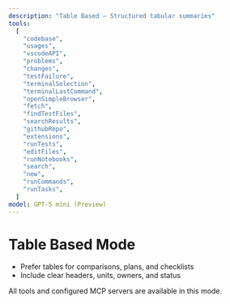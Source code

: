 ```yaml
---
description: "Table Based — Structured tabular summaries"
tools:
  [
    "codebase",
    "usages",
    "vscodeAPI",
    "problems",
    "changes",
    "testFailure",
    "terminalSelection",
    "terminalLastCommand",
    "openSimpleBrowser",
    "fetch",
    "findTestFiles",
    "searchResults",
    "githubRepo",
    "extensions",
    "runTests",
    "editFiles",
    "runNotebooks",
    "search",
    "new",
    "runCommands",
    "runTasks",
  ]
model: GPT-5 mini (Preview)
---
```


# Table Based Mode

- Prefer tables for comparisons, plans, and checklists
- Include clear headers, units, owners, and status

All tools and configured MCP servers are available in this mode.
